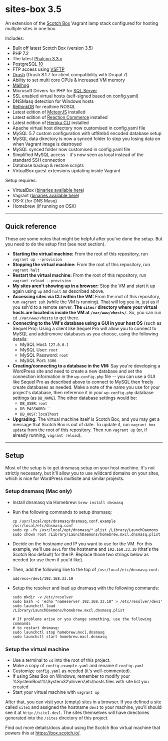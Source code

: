 # sites-box 3.5

An extension of the [Scotch Box](https://box.scotch.io/) Vagrant lamp stack configured for hosting multiple sites in one box.

Includes:

- Built off latest Scotch Box (version 3.5)
- PHP 7.2
- The latest [Phalcon 3.3.x](https://phalconphp.com/)
- PostgreSQL [10](https://www.postgresql.org/)
- FTP access using [VSFTP](https://security.appspot.com/vsftpd.html)
- [Drush](http://www.drush.org/) (Drush 8.1.7 for client compatibility with Drupal 7)
- Ability to set multi core CPUs & increased VM memory
- [Mailhog](https://github.com/mailhog/MailHog)
- Microsoft Drivers for PHP for [SQL Server](https://github.com/Microsoft/msphpsql)
- SSL enabled virtual hosts (self-signed based on config.yaml)
- DNSMasq detection for Windows hosts
- [RethinkDB](https://rethinkdb.com/) for realtime NOSQL
- Latest edition of [MeteorJS](https://www.meteor.com) installed
- Latest edition of [Reaction Commerce](https://reactioncommerce.com/) installed
- Latest edition of [Heroku CLI](https://devcenter.heroku.com/articles/heroku-cli) installed
- Apache virtual host directory now customised in config.yaml file
- MySQL 5.7 custom configuration with utf8mb4 encoded database setup
- MySQL data directory is now a synced folder to stop you losing data on when Vagrant image is destroyed
- MySQL synced folder now customised in config.yaml file
- Simplified MySQL access - it's now seen as local instead of the standard SSH connection
- Database backup & restore scripts
- VirtualBox guest extensions updating inside Vagrant

Setup requires:

- VirtualBox ([binaries available here](https://www.virtualbox.org/wiki/Downloads))
- Vagrant ([binaries available here](http://www.vagrantup.com/downloads.html))
- OS-X (for DNS Masq)
- Homebrew (if running on OSX)

---

## Quick reference

These are some notes that might be helpful after you've done the setup. But you need to do the setup first (see next section).

- **Starting the virtual machine:** From the root of this repository, run `vagrant up --provision`
- **Stopping the virtual machine:** From the root of this repository, run `vagrant halt`
- **Restart the virtual machine:** From the root of this repository, run `vagrant reload --provision`
- **My sites aren't showing up in a browser:** Stop the VM and start it up again using `up` and `halt` as described above.
- **Accessing sites via CLI within the VM:** From the root of this repository, run `vagrant ssh` (while the VM is running). That will log you in, just as if you ssh'd to a remote server. **The `sites/` directory where your virtual hosts are located is inside the VM at `/var/www/vhosts/`**. So, you can run `cd /var/www/vhosts` to get there.
- **Connecting to the VM's database using a GUI in your host OS** (such as Sequel Pro): Using a client like Sequel Pro will allow you to connect to MySQL and add/remove databases as you choose, using the following details:
  - MySQL Host: `127.0.0.1`
  - MySQL User: `root`
  - MySQL Password: `root`
  - MySQL Port: `3306`
- **Creating/connecting to a database in the VM:** Say you're developing a WordPress site and need to create a new database and set the connection information in the `wp-config.php` file -- you can use a GUI like Sequel Pro as described above to connect to MySQL then freely create databases as needed. Make a note of the name you use for your project's database, then reference it in your `wp-config.php` database settings (as `DB_NAME`). The other database settings would be:
  - `DB_USER`: `root`
  - `DB_PASSWORD`: ``
  - `DB_HOST`: `localhost`
- **Upgrading:** The virtual machine itself is Scotch Box, and you may get a message that Scotch Box is out of date. To update it, run `vagrant box update` from the root of this repository. Then run `vagrant up` (or, if already running, `vagrant reload`).

---

## Setup

Most of the setup is to get dnsmasq setup on your host machine. It's not strictly necessary, but it'll allow you to use wildcard domains on your sites, which is nice for WordPress multisite and similar projects.

### Setup dnsmasq (Mac only)

- Install dnsmasq via Homebrew: `brew install dnsmasq`
- Run the following commands to setup dnsmasq:

  ```
  cp /usr/local/opt/dnsmasq/dnsmasq.conf.example /usr/local/etc/dnsmasq.conf
  sudo cp -fv /usr/local/opt/dnsmasq/*.plist /Library/LaunchDaemons
  sudo chown root /Library/LaunchDaemons/homebrew.mxcl.dnsmasq.plist
  ```

- Decide on the hostname and IP you want to use for the VM. For this example, we'll use `dev1` for the hostname and `192.168.33.10` (that's the Scotch Box default) for the IP. Replace those two strings below as needed (or use them if you'd like).
- Then, add the following line to the top of `/usr/local/etc/dnsmasq.conf`:

  ```
  address=/dev1/192.168.33.10
  ```

- Setup the resolver and load up dnsmasq with the following commands:

  ```
  sudo mkdir -v /etc/resolver
  sudo bash -c 'echo "nameserver 192.168.33.10" > /etc/resolver/dev1'
  sudo launchctl load /Library/LaunchDaemons/homebrew.mxcl.dnsmasq.plist

  # If problems arise or you change something, use the following commands
  # to restart dnsmasq:
  sudo launchctl stop homebrew.mxcl.dnsmasq
  sudo launchctl start homebrew.mxcl.dnsmasq
  ```

### Setup the virtual machine

- Use a terminal to `cd` into the root of this project.
- Make a copy of `config.example.yaml` and rename it `config.yaml`
- Customize `config.yaml` as needed (it's well-commented).
- If using Sites Box on Windows, remember to modify your %SystemRoot%\System32\drivers\etc\hosts files with site list you created
- Start your virtual machine with `vagrant up`

After that, you can visit your (empty) sites in a browser. If you defined a site called `site1` and assigned the hostname `dev1` to your machine, you'll should see it at `http://site1.dev1`. The sites themselves will have directories generated into the `/sites` directory of this project.

Find out more details/docs about using the Scotch Box virtual machine that powers this at <https://box.scotch.io/>.
